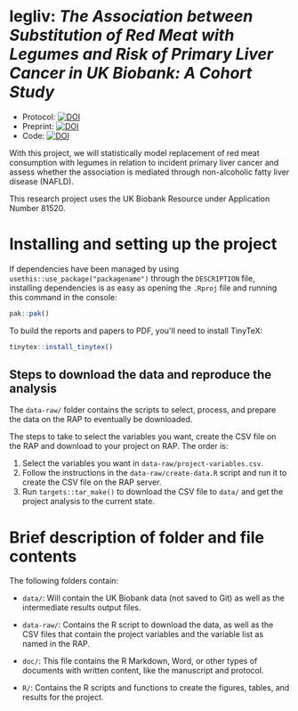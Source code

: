 # legliv: *The Association between Substitution of Red Meat with Legumes and Risk of Primary Liver Cancer in UK Biobank: A Cohort Study*

-   Protocol:
    [![DOI](https://zenodo.org/badge/DOI/10.5281/zenodo.11670569.svg)](https://doi.org/10.5281/zenodo.11670569)
-   Preprint:
    [![DOI](https://zenodo.org/badge/DOI/10.5281/zenodo.12666778.svg)](https://doi.org/10.5281/zenodo.12666778)
-   Code:
    [![DOI](https://zenodo.org/badge/DOI/10.5281/zenodo.12702170.svg)](https://doi.org/10.5281/zenodo.12702170)

With this project, we will statistically model replacement of red meat
consumption with legumes in relation to incident primary liver cancer
and assess whether the association is mediated through non-alcoholic
fatty liver disease (NAFLD).

This research project uses the UK Biobank Resource under Application
Number 81520.

# Installing and setting up the project

If dependencies have been managed by using
`usethis::use_package("packagename")` through the `DESCRIPTION` file,
installing dependencies is as easy as opening the `.Rproj` file and
running this command in the console:

``` r
pak::pak()
```

To build the reports and papers to PDF, you'll need to install TinyTeX:

``` r
tinytex::install_tinytex()
```

## Steps to download the data and reproduce the analysis

The `data-raw/` folder contains the scripts to select, process, and
prepare the data on the RAP to eventually be downloaded.

The steps to take to select the variables you want, create the CSV file
on the RAP and download to your project on RAP. The order is:

1.  Select the variables you want in `data-raw/project-variables.csv`.
2.  Follow the instructions in the `data-raw/create-data.R` script and
    run it to create the CSV file on the RAP server.
3.  Run `targets::tar_make()` to download the CSV file to `data/` and
    get the project analysis to the current state.

# Brief description of folder and file contents

The following folders contain:

-   `data/`: Will contain the UK Biobank data (not saved to Git) as well
    as the intermediate results output files.

-   `data-raw/`: Contains the R script to download the data, as well as
    the CSV files that contain the project variables and the variable
    list as named in the RAP.

-   `doc/`: This file contains the R Markdown, Word, or other types of
    documents with written content, like the manuscript and protocol.

-   `R/`: Contains the R scripts and functions to create the figures,
    tables, and results for the project.
